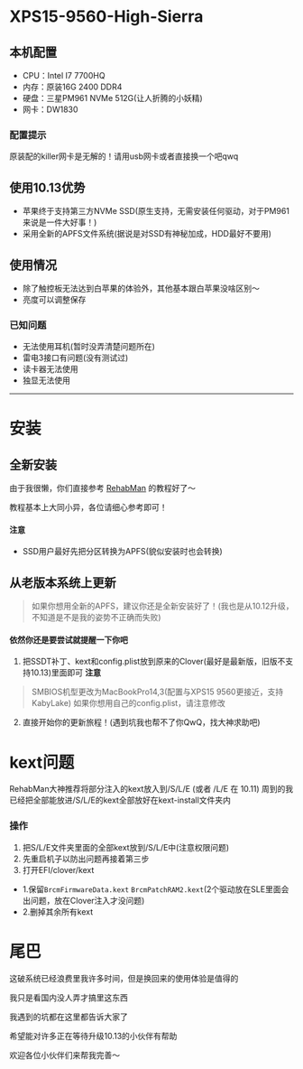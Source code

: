# XPS15-9560-High-Sierra
## 本机配置
- CPU：Intel I7 7700HQ
- 内存：原装16G 2400 DDR4
- 硬盘：三星PM961 NVMe 512G(让人折腾的小妖精)
- 网卡：DW1830
### 配置提示
原装配的killer网卡是无解的！请用usb网卡或者直接换一个吧qwq

## 使用10.13优势
- 苹果终于支持第三方NVMe SSD(原生支持，无需安装任何驱动，对于PM961来说是一件大好事！)
- 采用全新的APFS文件系统(据说是对SSD有神秘加成，HDD最好不要用)

## 使用情况
- 除了触控板无法达到白苹果的体验外，其他基本跟白苹果没啥区别～
- 亮度可以调整保存
### 已知问题
- 无法使用耳机(暂时没弄清楚问题所在)
- 雷电3接口有问题(没有测试过)
- 读卡器无法使用
- 独显无法使用
---
# 安装
## 全新安装
由于我很懒，你们直接参考 [RehabMan](https://www.tonymacx86.com/threads/guide-booting-the-os-x-installer-on-laptops-with-clover.148093/) 的教程好了～

教程基本上大同小异，各位请细心参考即可！
#### 注意
- SSD用户最好先把分区转换为APFS(貌似安装时也会转换)

## 从老版本系统上更新
> 如果你想用全新的APFS，建议你还是全新安装好了！(我也是从10.12升级，不知道是不是我的姿势不正确而失败)
#### 依然你还是要尝试就提醒一下你吧
1. 把SSDT补丁、kext和config.plist放到原来的Clover(最好是最新版，旧版不支持10.13)里面即可
 **注意**
 > SMBIOS机型更改为MacBookPro14,3(配置与XPS15 9560更接近，支持KabyLake) 如果你想用自己的config.plist，请注意修改
2. 直接开始你的更新旅程！(遇到坑我也帮不了你QwQ，找大神求助吧)

# kext问题
RehabMan大神推荐将部分注入的kext放入到/S/L/E (或者 /L/E 在 10.11)
周到的我已经把全部能放进/S/L/E的kext全部放好在kext-install文件夹内
### 操作
1. 把S/L/E文件夹里面的全部kext放到/S/L/E中(注意权限问题)
2. 先重启机子以防出问题再接着第三步
3. 打开EFI/clover/kext
  - 1.保留`BrcmFirmwareData.kext` `BrcmPatchRAM2.kext`(2个驱动放在SLE里面会出问题，放在Clover注入才没问题)
  - 2.删掉其余所有kext

# 尾巴
这破系统已经浪费里我许多时间，但是换回来的使用体验是值得的

我只是看国内没人弄才搞里这东西

我遇到的坑都在这里都告诉大家了

希望能对许多正在等待升级10.13的小伙伴有帮助

欢迎各位小伙伴们来帮我完善～

